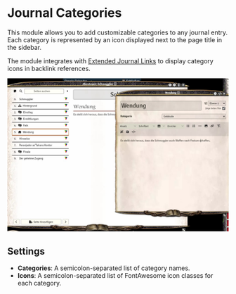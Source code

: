 # Journal Categories

This module allows you to add customizable categories to any journal entry. Each category is represented by an icon displayed next to the page title in the sidebar.

The module integrates with [Extended Journal Links](https://github.com/Muwak77/journal-backlinks-extended) to display category icons in backlink references.

![Various entities showing links](example1.jpg)

## Settings

- **Categories**: A semicolon-separated list of category names.
- **Icons**: A semicolon-separated list of FontAwesome icon classes for each category.